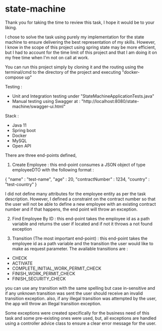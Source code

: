 # state-machine

Thank you for taking the time to review this task, I hope it would be to your liking.

I chose to solve the task using purely my implementation for the state machine to ensure delivering the best representation of my skills. However, I know in the scope of this project using spring state may be more efficient, but I had to account for the time limit of this project and that I am doing it on my free time when I'm not on call at work.

You can run this project simply by cloning it and the routing using the terminal/cmd to the directory of the project and executing "docker-compose up"

Testing :
- Unit and Integration testing under "StateMachineApplicationTests.java"
- Manual testing using Swagger at : "http://localhost:8080/state-machine/swagger-ui.html"

Stack :
- Java 11
- Spring boot
- Docker
- MySQL
- Open API

There are three end-points defined,
1) Create Employee :
  this end-point consumes a JSON object of type employeeDTO with the following format : 

  {
    "name" : "test-name",
    "age" : 20,
    "contractNumber" : 1234,
    "country" : "test-country"
   }

   I did not define many attributes for the employee entity as per the task description. However, I defined a constraint on the contract number so that the user will not be able to define a new employee with an existing contract number and if that happens, the end point will throw an exception.
   
2) Find Employee By ID :
  this end-point takes the employee id as a path variable and returns the user if located and if not it throws a not found exception
  
3) Transition (The most important end-point) :
  this end-point takes the employee id as a path variable and the transition the user would like to make as request parameter.
  The available transitions are : 

  - CHECK 
  - ACTIVATE
  - COMPLETE_INITIAL_WORK_PERMIT_CHECK
  - FINISH_WORK_PERMIT_CHECK
  - FINISH_SECURITY_CHECK

  you can use any transition with the same spelling but case in-sensitive and if any unknown transition was sent the user should receive an invalid transition exception.
  also, if any illegal transition was attempted by the user, the app will throw an Illegal transition exception.

  Some exceptions were created specifically for the business need of this task and some pre-existing ones were used, but, all exceptions are handled using a controller advice class to ensure a clear error message for the user.


